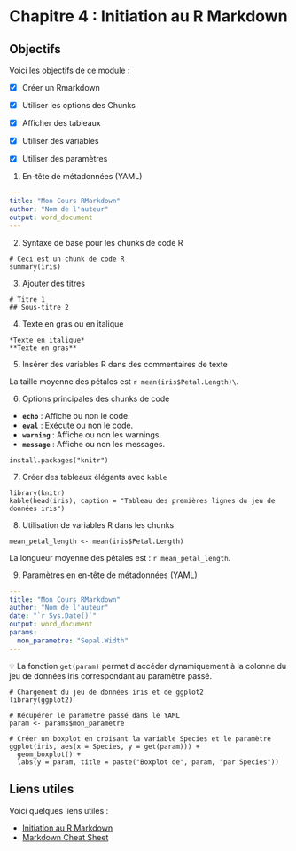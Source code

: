 # Chapitre 4 : Initiation au R Markdown

## Objectifs

Voici les objectifs de ce module :
- [x] Créer un Rmarkdown
- [x] Utiliser les options des Chunks
- [x] Afficher des tableaux
- [x] Utiliser des variables
- [x] Utiliser des paramètres


1. En-tête de métadonnées (YAML)

```yaml
---
title: "Mon Cours RMarkdown"
author: "Nom de l'auteur"
output: word_document
---
```

2. Syntaxe de base pour les chunks de code R

```{r}
# Ceci est un chunk de code R
summary(iris)
```

3. Ajouter des titres
   
```
# Titre 1
## Sous-titre 2
```

4. Texte en gras ou en italique

```
*Texte en italique*
**Texte en gras**
```

5. Insérer des variables R dans des commentaires de texte

La taille moyenne des pétales est ``r mean(iris$Petal.Length)\``.

6. Options principales des chunks de code

- **`echo`** : Affiche ou non le code.
- **`eval`** : Exécute ou non le code.
- **`warning`** : Affiche ou non les warnings.
- **`message`** : Affiche ou non les messages.

```{r, eval=FALSE}
install.packages("knitr")
```

7. Créer des tableaux élégants avec `kable`

```{r, echo=FALSE}
library(knitr)
kable(head(iris), caption = "Tableau des premières lignes du jeu de données iris")
```

8. Utilisation de variables R dans les chunks

```{r}
mean_petal_length <- mean(iris$Petal.Length)
```

La longueur moyenne des pétales est : ``r mean_petal_length``.

9. Paramètres en en-tête de métadonnées (YAML)

```yaml
---
title: "Mon Cours RMarkdown"
author: "Nom de l'auteur"
date: "`r Sys.Date()`"
output: word_document
params:
  mon_parametre: "Sepal.Width"
---
```

:bulb: La fonction `get(param)` permet d'accéder dynamiquement à la colonne du jeu de données iris correspondant au paramètre passé.

```{r}
# Chargement du jeu de données iris et de ggplot2
library(ggplot2)

# Récupérer le paramètre passé dans le YAML
param <- params$mon_parametre

# Créer un boxplot en croisant la variable Species et le paramètre
ggplot(iris, aes(x = Species, y = get(param))) + 
  geom_boxplot() +
  labs(y = param, title = paste("Boxplot de", param, "par Species"))
```

## Liens utiles

Voici quelques liens utiles :

- [Initiation au R Markdown](https://rmarkdown.rstudio.com/lesson-1.html)
- [Markdown Cheat Sheet](https://www.markdownguide.org/cheat-sheet/)